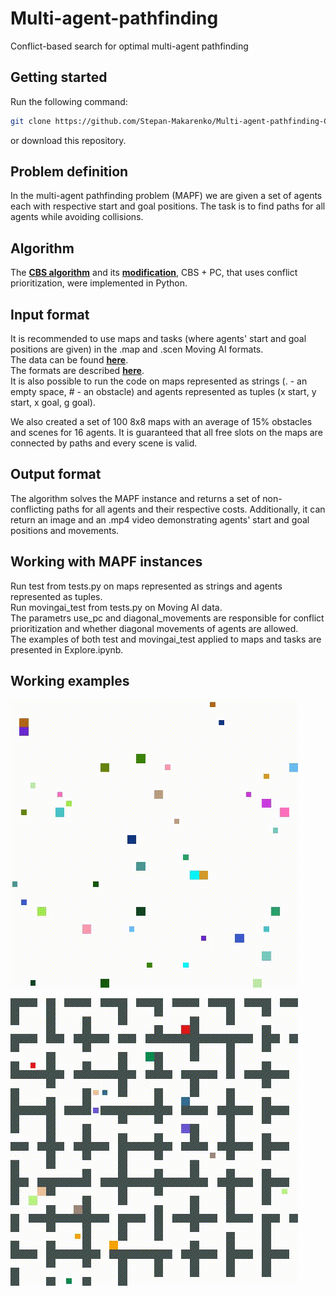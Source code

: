 # Multi-agent-pathfinding
Conflict-based search for optimal multi-agent pathfinding
## Getting started
Run the following command:
```bash
git clone https://github.com/Stepan-Makarenko/Multi-agent-pathfinding-CBS-ICBS.git
```
or download this repository.  
## Problem definition
In the multi-agent pathfinding problem (MAPF) we are given a set of agents each with respective start and goal positions. The task is to find paths for all agents while avoiding collisions.
## Algorithm
The [**CBS algorithm**](http://www.bgu.ac.il/~felner/2015/CBSjur.pdf) and its [**modification**](https://www.ijcai.org/Proceedings/15/Papers/110.pdf), CBS + PC, that uses conflict prioritization, were implemented in Python. 
## Input format
It is recommended to use maps and tasks (where agents' start and goal positions are given) in the .map and .scen Moving AI formats.  
The data can be found [**here**](https://www.movingai.com/benchmarks/mapf.html).  
The formats are described [**here**](https://www.movingai.com/benchmarks/formats.html).  
It is also possible to run the code on maps represented as strings (. - an empty space, # - an obstacle) and agents represented as tuples (x start, y start, x goal, g goal). 

We also created a set of 100 8x8 maps with an average of 15% obstacles and scenes for 16 agents. It is guaranteed that all free slots on the maps are connected by paths and every scene is valid.
## Output format
The algorithm solves the MAPF instance and returns a set of non-conflicting paths for all agents and their respective costs. Additionally, it can return an image and an .mp4 video demonstrating agents' start and goal positions and movements.  
## Working with MAPF instances
Run test from tests.py on maps represented as strings and agents represented as tuples.  
Run movingai_test from tests.py on Moving AI data.  
The parametrs use_pc and diagonal_movements are responsible for conflict prioritization and whether diagonal movements of agents are allowed.  
The examples of both test and movingai_test applied to maps and tasks are presented in Explore.ipynb.
## Working examples
![1](media/empty.gif)


![2](media/room.gif)
